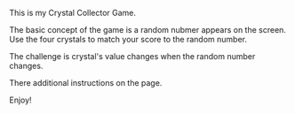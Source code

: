 This is my Crystal Collector Game.

The basic concept of the game is a random nubmer appears on the screen. Use the four crystals to match your score to the random number.

The challenge is crystal's value changes when the random number changes.

There additional instructions on the page.

Enjoy!
